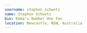 ```yaml
---
username: stephen_schwetz
name: Stephen Schwetz
bio: Emma's Number One Fan
location: Newcastle, NSW, Australia
---
```


